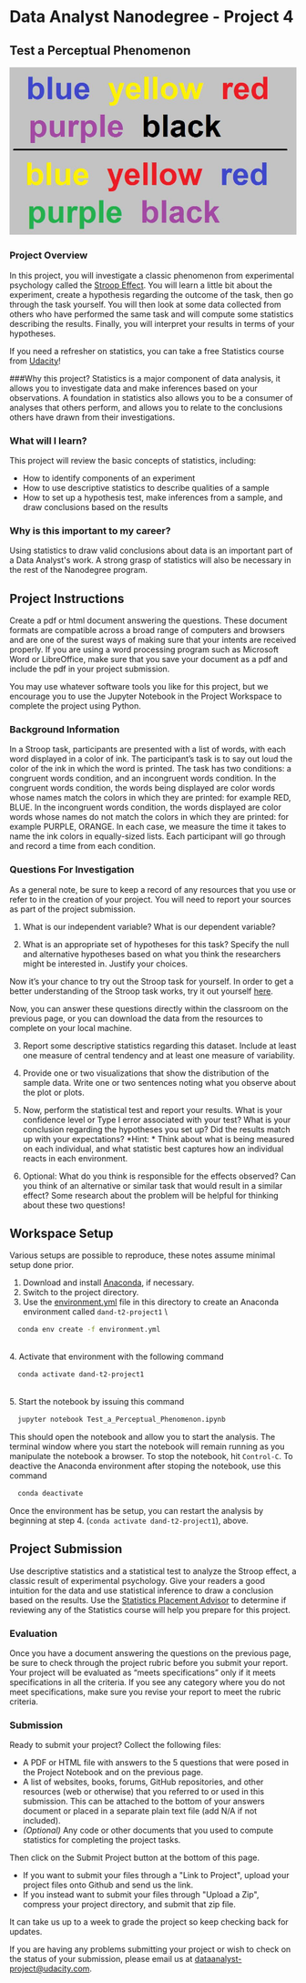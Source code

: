# Data Analyst Nanodegree - Project 4

## Test a Perceptual Phenomenon
![](images/stroop-test-2.jpg)
### Project Overview
In this project, you will investigate a classic phenomenon from experimental psychology called the [Stroop Effect](https://en.wikipedia.org/wiki/Stroop_effect). You will learn a little bit about the experiment, create a hypothesis regarding the outcome of the task, then go through the task yourself. You will then look at some data collected from others who have performed the same task and will compute some statistics describing the results. Finally, you will interpret your results in terms of your hypotheses.

If you need a refresher on statistics, you can take a free Statistics course from [Udacity](https://www.udacity.com/)!

###Why this project?
Statistics is a major component of data analysis, it allows you to investigate data and make inferences based on your observations. A foundation in statistics also allows you to be a consumer of analyses that others perform, and allows you to relate to the conclusions others have drawn from their investigations.

### What will I learn?
This project will review the basic concepts of statistics, including:

* How to identify components of an experiment
* How to use descriptive statistics to describe qualities of a sample
* How to set up a hypothesis test, make inferences from a sample, and draw conclusions based on the results

### Why is this important to my career?
Using statistics to draw valid conclusions about data is an important part of a Data Analyst's work. A strong grasp of statistics will also be necessary in the rest of the Nanodegree program.

## Project Instructions
Create a pdf or html document answering the questions. These document formats are compatible across a broad range of computers and browsers and are one of the surest ways of making sure that your intents are received properly. If you are using a word processing program such as Microsoft Word or LibreOffice, make sure that you save your document as a pdf and include the pdf in your project submission.

You may use whatever software tools you like for this project, but we encourage you to use the Jupyter Notebook in the Project Workspace to complete the project using Python.

### Background Information
In a Stroop task, participants are presented with a list of words, with each word displayed in a color of ink. The participant’s task is to say out loud the color of the ink in which the word is printed. The task has two conditions: a congruent words condition, and an incongruent words condition. In the congruent words condition, the words being displayed are color words whose names match the colors in which they are printed: for example RED, BLUE. In the incongruent words condition, the words displayed are color words whose names do not match the colors in which they are printed: for example PURPLE, ORANGE. In each case, we measure the time it takes to name the ink colors in equally-sized lists. Each participant will go through and record a time from each condition.

### Questions For Investigation
As a general note, be sure to keep a record of any resources that you use or refer to in the creation of your project. You will need to report your sources as part of the project submission.

1. What is our independent variable? What is our dependent variable?

2. What is an appropriate set of hypotheses for this task? Specify the null and alternative hypotheses based on what you think the researchers might be interested in. Justify your choices.

Now it’s your chance to try out the Stroop task for yourself. In order to get a better understanding of the Stroop task works, try it out yourself [here](https://faculty.washington.edu/chudler/java/ready.html).

Now, you can answer these questions directly within the classroom on the previous page, or you can download the data from the resources to complete on your local machine.

3. Report some descriptive statistics regarding this dataset. Include at least one measure of central tendency and at least one measure of variability.

4. Provide one or two visualizations that show the distribution of the sample data. Write one or two sentences noting what you observe about the plot or plots.

5. Now, perform the statistical test and report your results. What is your confidence level or Type I error associated with your test? What is your conclusion regarding the hypotheses you set up? Did the results match up with your expectations? *Hint:	* Think about what is being measured on each individual, and what statistic best captures how an individual reacts in each environment.

6. Optional: What do you think is responsible for the effects observed? Can you think of an alternative or similar task that would result in a similar effect? Some research about the problem will be helpful for thinking about these two questions!

## Workspace Setup

Various setups are possible to reproduce, these notes assume minimal setup done prior.

1. Download and install [Anaconda](https://www.continuum.io/downloads), if necessary.
2. Switch to the project directory.
3. Use the [environment.yml](environment.yml) file in this directory to create an Anaconda environment called `dand-t2-project1`
\
```bash
  conda env create -f environment.yml
```
\
4. Activate that environment with the following command 
```bash
  conda activate dand-t2-project1
```
\
5. Start the notebook by issuing this command
```bash
  jupyter notebook Test_a_Perceptual_Phenomenon.ipynb	
```

This should open the notebook and allow you to start the analysis.  The terminal window where you start the notebook will remain running as you manipulate the notebook a browser.  To stop the notebook, hit `Control-C`.   To deactive the Anaconda environment after stoping the notebook, use this command
```bash
  conda deactivate
```

Once the environment has be setup, you can restart the analysis by beginning at step 4. (`conda activate dand-t2-project1`), above.

## Project Submission

Use descriptive statistics and a statistical test to analyze the Stroop effect, a classic result of experimental psychology. Give your readers a good intuition for the data and use statistical inference to draw a conclusion based on the results. Use the [Statistics Placement Advisor](https://www.udacity.com/course/viewer#!/c-ud134-nd/l-4446458586/) to determine if reviewing any of the Statistics course will help you prepare for this project.

### Evaluation
Once you have a document answering the questions on the previous page, be sure to check through the project rubric before you submit your report. Your project will be evaluated as “meets specifications” only if it meets specifications in all the criteria. If you see any category where you do not meet specifications, make sure you revise your report to meet the rubric criteria.

### Submission
Ready to submit your project? Collect the following files:

* A PDF or HTML file with answers to the 5 questions that were posed in the Project Notebook and on the previous page.
* A list of websites, books, forums, GitHub repositories, and other resources (web or otherwise) that you referred to or used in this submission. This can be attached to the bottom of your answers document or placed in a separate plain text file (add N/A if not included).
* _(Optional)_ Any code or other documents that you used to compute statistics for completing the project tasks.

Then click on the Submit Project button at the bottom of this page.

* If you want to submit your files through a "Link to Project", upload your project files onto Github and send us the link.
* If you instead want to submit your files through "Upload a Zip", compress your project directory, and submit that zip file.

It can take us up to a week to grade the project so keep checking back for updates.

If you are having any problems submitting your project or wish to check on the status of your submission, please email us at [dataanalyst-project@udacity.com](dataanalyst-project@udacity.com).
